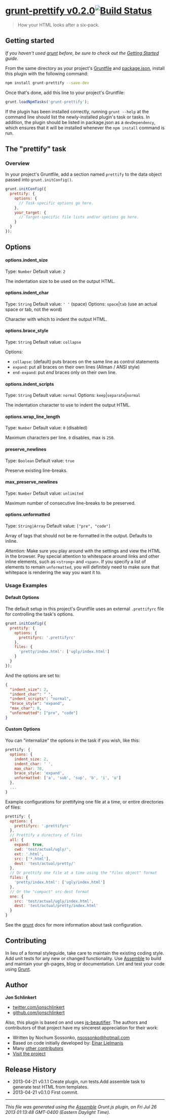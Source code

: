 # [grunt-prettify v0.2.0](https://github.com/jonschlinkert/grunt-prettify)[![Build Status](https://travis-ci.org/jonschlinkert/grunt-prettify.png)](https://travis-ci.org/jonschlinkert/grunt-prettify)

> How your HTML looks after a six-pack.

## Getting started
_If you haven't used [grunt][] before, be sure to check out the [Getting Started][] guide._

From the same directory as your project's [Gruntfile][Getting Started] and [package.json][], install this plugin with the following command:

```bash
npm install grunt-prettify --save-dev
```

Once that's done, add this line to your project's Gruntfile:

```js
grunt.loadNpmTasks('grunt-prettify');
```

If the plugin has been installed correctly, running `grunt --help` at the command line should list the newly-installed plugin's task or tasks. In addition, the plugin should be listed in package.json as a `devDependency`, which ensures that it will be installed whenever the `npm install` command is run.

[grunt]: http://gruntjs.com/
[Getting Started]: https://github.com/gruntjs/grunt/blob/devel/docs/getting_started.md
[package.json]: https://npmjs.org/doc/json.html


## The "prettify" task

### Overview
In your project's Gruntfile, add a section named `prettify` to the data object passed into `grunt.initConfig()`.

```javascript
grunt.initConfig({
  prettify: {
    options: {
      // Task-specific options go here.
    },
    your_target: {
      // Target-specific file lists and/or options go here.
    }
  }
});
```


## Options

#### options.indent_size
Type: `Number`
Default value: `2`

The indentation size to be used on the output HTML.

#### options.indent_char
Type: `String`
Default value: `' '` (space)
Options: `space`|`tab` (use an actual space or tab, not the word)

Character with which to indent the output HTML.

#### options.brace_style
Type: `String`
Default value: `collapse`

Options:

* `collapse`: (default) puts braces on the same line as control statements
* `expand`: put all braces on their own lines (Allman / ANSI style)
* `end-expand`: put _end_ braces only on their own line.

#### options.indent_scripts
Type: `String`
Default value: `normal`
Options: `keep`|`separate`|`normal`

The indentation character to use to indent the output HTML.

#### options.wrap_line_length
Type: `Number`
Default value: `0` (disabled)

Maximum characters per line. `0` disables, max is `250`.

#### preserve_newlines
Type: `Boolean`
Default value: `true`

Preserve existing line-breaks.

#### max_preserve_newlines
Type: `Number`
Default value: `unlimited`

Maximum number of consecutive line-breaks to be preserved.

#### options.unformatted
Type: `String|Array`
Default value: `["pre", "code"]`

Array of tags that should not be re-formatted in the output. Defaults to inline.

_Attention:_ Make sure you play around with the settings and view the HTML in the browser. Pay special attention to whitespace around links and other inline elements, such as `<strong>` and `<span>`. If you specify a list of elements to remain `unformatted`, you will definitely need to make sure that whitepace is rendering the way you want it to.


### Usage Examples

#### Default Options
The default setup in this project's Gruntfile uses an external `.prettifyrc` file for controlling the task's options.

```js
grunt.initConfig({
  prettify: {
    options: {
      prettifyrc: '.prettifyrc'
    },
    files: {
      'pretty/index.html': ['ugly/index.html']
    }
  }
});
```

And the options are set to:

``` json
{
  "indent_size": 2,
  "indent_char": " ",
  "indent_scripts": "normal",
  "brace_style": "expand",
  "max_char": 0,
  "unformatted": ["pre", "code"]
}
```

#### Custom Options
You can "internalize" the options in the task if you wish, like this:

```js
prettify: {
  options: {
    indent_size: 2,
    indent_char: ' ',
    max_char: 78,
    brace_style: 'expand',
    unformatted: ['a', 'sub', 'sup', 'b', 'i', 'u']
  },
  ...
}
```

Example configurations for prettifying one file at a time, or entire directories of files:

```js
prettify: {
  options: {
    prettifyrc: '.prettifyrc'
  },
  // Prettify a directory of files
  all: {
    expand: true,
    cwd: 'test/actual/ugly/',
    ext: '.html',
    src: ['*.html'],
    dest: 'test/actual/pretty/'
  },
  // Or prettify one file at a time using the "files object" format
  files: {
    'pretty/index.html': ['ugly/index.html']
  },
  // Or the "compact" src-dest format
  one: {
    src: 'test/actual/ugly/index.html',
    dest: 'test/actual/pretty/index.html'
  }
}
```

See the [grunt][] docs for more information about task configuration.

[grunt]: http://gruntjs.com/


## Contributing
In lieu of a formal styleguide, take care to maintain the existing coding style. Add unit tests for any new or changed functionality. Use [Assemble][assemble] to build and maintain your gh-pages, blog or documentation. Lint and test your code using [Grunt](http://gruntjs.com/).




## Author

**Jon Schlinkert**

+ [twitter.com/jonschlinkert](http://twitter.com/jonschlinkert)
+ [github.com/jonschlinkert](http://github.com/jonschlinkert)


Also, this plugin is based on and uses [js-beautifier](http://jsbeautifier.org/). The authors and contributors of that project have my sincerest appreciation for their work:
 * Written by Nochum Sossonko, <nsossonko@hotmail.com>
 * Based on code initially developed by: [Einar Lielmanis](elfz@laacz.lv)
 * Many [other contributors](https://github.com/einars/js-beautify/contributors)
 * [Visit the project](https://github.com/einars/js-beautify)


## Release History
* 2013-04-21    v0.1.1    Create plugin, run tests.Add assemble task to generate test HTML from templates.
* 2013-04-21    v0.1.0    First commit.



***
_This file was generated using the [Assemble][] Grunt.js plugin, on Fri Jul 26 2013 01:13:48 GMT-0400 (Eastern Daylight Time)._

<!-- assemble links -->

[download]: https://github.com/assemble/assemble-examples-basic/archive/master.zip
[assemble]: https://github.com/assemble/assemble/
[assemble-examples]: https://github.com/assemble/assemble-examples

[wiki]: https://github.com/assemble/assemble/wiki
[data]: https://github.com/assemble/assemble/wiki/data
[layouts]: https://github.com/assemble/assemble/wiki/layouts
[markdown]: https://github.com/assemble/assemble/wiki/markdown
[options]: https://github.com/assemble/assemble/wiki/options
[partials]: https://github.com/assemble/assemble/wiki/partials


<!-- grunt links -->

[gruntfile]: http://gruntjs.com/sample-gruntfile
[configuring tasks]: http://gruntjs.com/configuring-tasks
[files-object]: http://gruntjs.com/configuring-tasks#building-the-files-object-dynamically
[tasks-and-targets]: http://gruntjs.com/configuring-tasks#task-configuration-and-targets